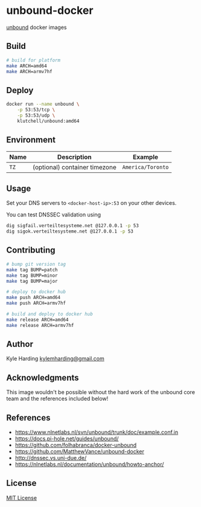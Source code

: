 # unbound-docker

[unbound](https://unbound.net) docker images

## Build

```bash
# build for platform
make ARCH=amd64
make ARCH=armv7hf
```

## Deploy

```bash
docker run --name unbound \
    -p 53:53/tcp \
    -p 53:53/udp \
    klutchell/unbound:amd64
```

## Environment

|Name|Description|Example|
|---|---|---|
|`TZ`|(optional) container timezone|`America/Toronto`|

## Usage

Set your DNS servers to `<docker-host-ip>:53` on your other devices.

You can test DNSSEC validation using
```bash
dig sigfail.verteiltesysteme.net @127.0.0.1 -p 53
dig sigok.verteiltesysteme.net @127.0.0.1 -p 53
```

## Contributing

```bash
# bump git version tag
make tag BUMP=patch
make tag BUMP=minor
make tag BUMP=major

# deploy to docker hub
make push ARCH=amd64
make push ARCH=armv7hf

# build and deploy to docker hub
make release ARCH=amd64
make release ARCH=armv7hf
```

## Author

Kyle Harding <kylemharding@gmail.com>

## Acknowledgments

This image wouldn't be possible without the hard work of the unbound
core team and the references included below!

## References

* https://www.nlnetlabs.nl/svn/unbound/trunk/doc/example.conf.in
* https://docs.pi-hole.net/guides/unbound/
* https://github.com/folhabranca/docker-unbound
* https://github.com/MatthewVance/unbound-docker
* http://dnssec.vs.uni-due.de/
* https://nlnetlabs.nl/documentation/unbound/howto-anchor/

## License

[MIT License](./LICENSE)
